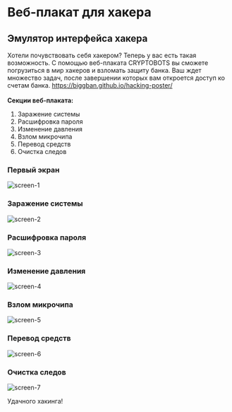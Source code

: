 # Веб-плакат для хакера
## Эмулятор интерфейса хакера
Хотели почувствовать себя хакером? Теперь у вас есть такая возможность. С помощью веб-плаката CRYPTOBOTS вы сможете погрузиться в мир хакеров и взломать защиту банка. 
Ваш ждет множество задач, после завершении которых вам откроется доступ ко счетам банка.
https://biggban.github.io/hacking-poster/
<br><br>
**Секции веб-плаката:**
1. Заражение системы
2. Расшифровка пароля
3. Изменение давления
4. Взлом микрочипа
5. Перевод средств
6. Очистка следов

### Первый экран
![screen-1](https://media.giphy.com/media/v1.Y2lkPTc5MGI3NjExMjliNWVmZGM3MjFlNTg3ODkwM2QwZWFiZDM4NmQwYWIyNWEzMmYyYyZjdD1n/hfIg5ade58YEPbeJLD/giphy.gif)
### Заражение системы
![screen-2](https://media.giphy.com/media/v1.Y2lkPTc5MGI3NjExM2JiNWY5NDQwZjcyN2M4NjM1OTQ2MTYzNWNlMjg3ZGM2OTRjNzIwYiZjdD1n/SHccIUWSVbIQzj9I0R/giphy.gif)
### Расшифровка пароля
![screen-3](https://media.giphy.com/media/v1.Y2lkPTc5MGI3NjExMWU3ZDMzOTYwYjE0N2Y0N2ZmZTI3MTc3ZTZkNzhjNWI4YmE1NjU4MyZjdD1n/OfytKOiXdrOWoQL3hi/giphy.gif)
### Изменение давления
![screen-4](https://media.giphy.com/media/v1.Y2lkPTc5MGI3NjExNTFhYmUwNTJiYjQ2ZWE3NDY3YzhjOTVlMWNiYTk2N2FjYTRiZDkyMCZjdD1n/Rsd7zwrFOAbA3lkiFv/giphy.gif)
### Взлом микрочипа
![screen-5](https://media.giphy.com/media/v1.Y2lkPTc5MGI3NjExNjY2MzUyNzdhNWFkYzVhZGU1ZTI0NjkxNzBmOTQwNzRjNGUxN2NlYSZjdD1n/8XD4E2t8qjlHeyhtd8/giphy.gif)
### Перевод средств
![screen-6](https://media.giphy.com/media/v1.Y2lkPTc5MGI3NjExMWYxMzUyMGI4NTBmOThiZTRhZDZhNDk5MjI2Y2EyNDdkNGI4Y2Q2OCZjdD1n/YQYQcFBtUgb4ortGGH/giphy.gif)
### Очистка следов
![screen-7](https://media.giphy.com/media/v1.Y2lkPTc5MGI3NjExZmU3MjYwOWU1NmMwYzg2NmZmNDY0ZTcyYzkxNDMxMzc5NjYxNWE2YiZjdD1n/OlJuN96QuzZP57aVQw/giphy.gif)

Удачного хакинга!
